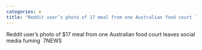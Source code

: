 ```yaml
---
categories: e
title: "Reddit user’s photo of 17 meal from one Australian food court leaves social media fuming  7NEWS"
---
```

Reddit user’s photo of $17 meal from one Australian food court leaves social media fuming&nbsp;&nbsp;7NEWS
